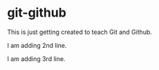 # git-github
This is just getting created to teach Git and Github.

I am adding 2nd line.

I am adding 3rd line.